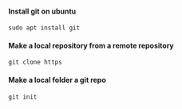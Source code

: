 

#### Install git on ubuntu

```
sudo apt install git
```




#### Make a local repository from a remote repository
```
git clone https
```


#### Make a local folder a git repo

```
git init
```

